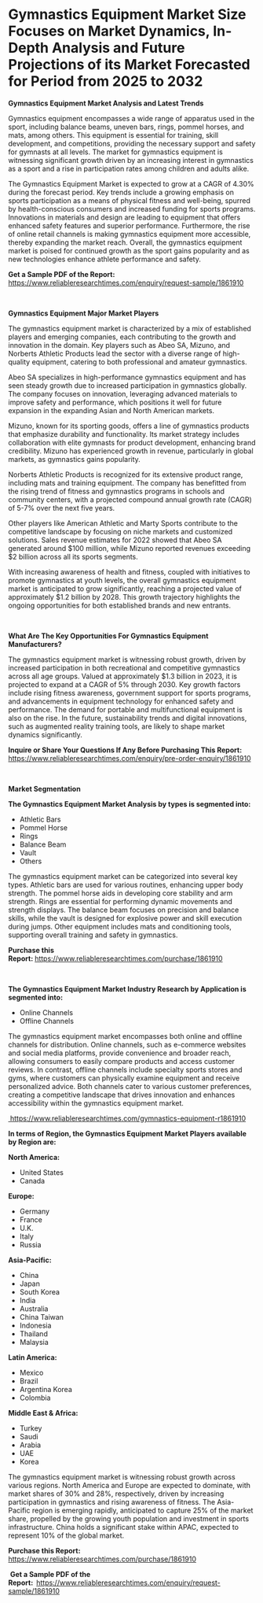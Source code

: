 <p><h1>Gymnastics Equipment Market Size Focuses on Market Dynamics, In-Depth Analysis and Future Projections of its Market Forecasted for Period from 2025 to 2032</h1></p><p><strong>Gymnastics Equipment Market Analysis and Latest Trends</strong></p>
<p><p>Gymnastics equipment encompasses a wide range of apparatus used in the sport, including balance beams, uneven bars, rings, pommel horses, and mats, among others. This equipment is essential for training, skill development, and competitions, providing the necessary support and safety for gymnasts at all levels. The market for gymnastics equipment is witnessing significant growth driven by an increasing interest in gymnastics as a sport and a rise in participation rates among children and adults alike. </p><p>The Gymnastics Equipment Market is expected to grow at a CAGR of 4.30% during the forecast period. Key trends include a growing emphasis on sports participation as a means of physical fitness and well-being, spurred by health-conscious consumers and increased funding for sports programs. Innovations in materials and design are leading to equipment that offers enhanced safety features and superior performance. Furthermore, the rise of online retail channels is making gymnastics equipment more accessible, thereby expanding the market reach. Overall, the gymnastics equipment market is poised for continued growth as the sport gains popularity and as new technologies enhance athlete performance and safety.</p></p>
<p><strong>Get a Sample PDF of the Report:&nbsp;</strong> <a href="https://www.reliableresearchtimes.com/enquiry/request-sample/1861910?utm_campaign=3385&utm_medium=2&utm_source=Github&utm_content=ia&utm_term=16042025&utm_id=gymnastics-equipment">https://www.reliableresearchtimes.com/enquiry/request-sample/1861910</a></p>
<p>&nbsp;</p>
<p><strong>Gymnastics Equipment Major Market Players</strong></p>
<p><p>The gymnastics equipment market is characterized by a mix of established players and emerging companies, each contributing to the growth and innovation in the domain. Key players such as Abeo SA, Mizuno, and Norberts Athletic Products lead the sector with a diverse range of high-quality equipment, catering to both professional and amateur gymnastics.</p><p>Abeo SA specializes in high-performance gymnastics equipment and has seen steady growth due to increased participation in gymnastics globally. The company focuses on innovation, leveraging advanced materials to improve safety and performance, which positions it well for future expansion in the expanding Asian and North American markets.</p><p>Mizuno, known for its sporting goods, offers a line of gymnastics products that emphasize durability and functionality. Its market strategy includes collaboration with elite gymnasts for product development, enhancing brand credibility. Mizuno has experienced growth in revenue, particularly in global markets, as gymnastics gains popularity.</p><p>Norberts Athletic Products is recognized for its extensive product range, including mats and training equipment. The company has benefitted from the rising trend of fitness and gymnastics programs in schools and community centers, with a projected compound annual growth rate (CAGR) of 5-7% over the next five years.</p><p>Other players like American Athletic and Marty Sports contribute to the competitive landscape by focusing on niche markets and customized solutions. Sales revenue estimates for 2022 showed that Abeo SA generated around $100 million, while Mizuno reported revenues exceeding $2 billion across all its sports segments.</p><p>With increasing awareness of health and fitness, coupled with initiatives to promote gymnastics at youth levels, the overall gymnastics equipment market is anticipated to grow significantly, reaching a projected value of approximately $1.2 billion by 2028. This growth trajectory highlights the ongoing opportunities for both established brands and new entrants.</p></p>
<p>&nbsp;</p>
<p><strong>What Are The Key Opportunities For Gymnastics Equipment Manufacturers?</strong></p>
<p><p>The gymnastics equipment market is witnessing robust growth, driven by increased participation in both recreational and competitive gymnastics across all age groups. Valued at approximately $1.3 billion in 2023, it is projected to expand at a CAGR of 5% through 2030. Key growth factors include rising fitness awareness, government support for sports programs, and advancements in equipment technology for enhanced safety and performance. The demand for portable and multifunctional equipment is also on the rise. In the future, sustainability trends and digital innovations, such as augmented reality training tools, are likely to shape market dynamics significantly.</p></p>
<p><strong>Inquire or Share Your Questions If Any Before Purchasing This Report:</strong> <a href="https://www.reliableresearchtimes.com/enquiry/pre-order-enquiry/1861910?utm_campaign=3385&utm_medium=2&utm_source=Github&utm_content=ia&utm_term=16042025&utm_id=gymnastics-equipment">https://www.reliableresearchtimes.com/enquiry/pre-order-enquiry/1861910</a></p>
<p>&nbsp;</p>
<p><strong>Market Segmentation</strong></p>
<p><strong>The Gymnastics Equipment Market Analysis by types is segmented into:</strong></p>
<p><ul><li>Athletic Bars</li><li>Pommel Horse</li><li>Rings</li><li>Balance Beam</li><li>Vault</li><li>Others</li></ul></p>
<p><p>The gymnastics equipment market can be categorized into several key types. Athletic bars are used for various routines, enhancing upper body strength. The pommel horse aids in developing core stability and arm strength. Rings are essential for performing dynamic movements and strength displays. The balance beam focuses on precision and balance skills, while the vault is designed for explosive power and skill execution during jumps. Other equipment includes mats and conditioning tools, supporting overall training and safety in gymnastics.</p></p>
<p><strong>Purchase this Report:&nbsp;</strong><a href="https://www.reliableresearchtimes.com/purchase/1861910?utm_campaign=3385&utm_medium=2&utm_source=Github&utm_content=ia&utm_term=16042025&utm_id=gymnastics-equipment">https://www.reliableresearchtimes.com/purchase/1861910</a></p>
<p>&nbsp;</p>
<p><strong>The Gymnastics Equipment Market Industry Research by Application is segmented into:</strong></p>
<p><ul><li>Online Channels</li><li>Offline Channels</li></ul></p>
<p><p>The gymnastics equipment market encompasses both online and offline channels for distribution. Online channels, such as e-commerce websites and social media platforms, provide convenience and broader reach, allowing consumers to easily compare products and access customer reviews. In contrast, offline channels include specialty sports stores and gyms, where customers can physically examine equipment and receive personalized advice. Both channels cater to various customer preferences, creating a competitive landscape that drives innovation and enhances accessibility within the gymnastics equipment market.</p></p>
<p><a href="https://www.reliableresearchtimes.com/gymnastics-equipment-r1861910?utm_campaign=3385&utm_medium=2&utm_source=Github&utm_content=ia&utm_term=16042025&utm_id=gymnastics-equipment">&nbsp;https://www.reliableresearchtimes.com/gymnastics-equipment-r1861910</a></p>
<p><strong>In terms of Region, the Gymnastics Equipment Market Players available by Region are:</strong></p>
<p>
    <p> <strong> North America: </strong>
        <ul>
            <li>United States</li>
            <li>Canada</li>
        </ul>
        </p> 
    <p> <strong> Europe: </strong>
        <ul>
            <li>Germany</li>
            <li>France</li>
            <li>U.K.</li>
            <li>Italy</li>
            <li>Russia</li>
        </ul>
        </p> 
    <p> <strong> Asia-Pacific: </strong>
        <ul>
            <li>China</li>
            <li>Japan</li>
            <li>South Korea</li>
            <li>India</li>
            <li>Australia</li>
            <li>China Taiwan</li>
            <li>Indonesia</li>
            <li>Thailand</li>
            <li>Malaysia</li>
        </ul>
        </p> 
    <p> <strong> Latin America: </strong>
        <ul>
            <li>Mexico</li>
            <li>Brazil</li>
            <li>Argentina Korea</li>
            <li>Colombia</li>
        </ul>
        </p> 
    <p> <strong> Middle East & Africa: </strong>
        <ul>
            <li>Turkey</li>
            <li>Saudi</li>
            <li>Arabia</li>
            <li>UAE</li>
            <li>Korea</li>
        </ul>
    </p>
    </p>
<p><p>The gymnastics equipment market is witnessing robust growth across various regions. North America and Europe are expected to dominate, with market shares of 30% and 28%, respectively, driven by increasing participation in gymnastics and rising awareness of fitness. The Asia-Pacific region is emerging rapidly, anticipated to capture 25% of the market share, propelled by the growing youth population and investment in sports infrastructure. China holds a significant stake within APAC, expected to represent 10% of the global market.</p></p>
<p><strong>Purchase this Report: </strong><a href="https://www.reliableresearchtimes.com/purchase/1861910?utm_campaign=3385&utm_medium=2&utm_source=Github&utm_content=ia&utm_term=16042025&utm_id=gymnastics-equipment">https://www.reliableresearchtimes.com/purchase/1861910</a></p>
<p>&nbsp;<strong>Get a Sample PDF of the Report:&nbsp;&nbsp;</strong><a href="https://www.reliableresearchtimes.com/enquiry/request-sample/1861910?utm_campaign=3385&utm_medium=2&utm_source=Github&utm_content=ia&utm_term=16042025&utm_id=gymnastics-equipment">https://www.reliableresearchtimes.com/enquiry/request-sample/1861910</a></p>
<p><strong></strong></p>
<p><p></p><p></p><p></p></p>